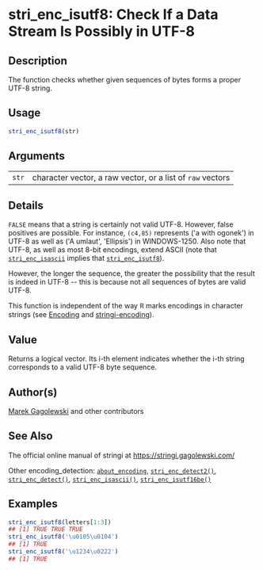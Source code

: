 # stri\_enc\_isutf8: Check If a Data Stream Is Possibly in UTF-8

## Description

The function checks whether given sequences of bytes forms a proper UTF-8 string.

## Usage

```r
stri_enc_isutf8(str)
```

## Arguments

|       |                                                            |
|-------|------------------------------------------------------------|
| `str` | character vector, a raw vector, or a list of `raw` vectors |

## Details

`FALSE` means that a string is certainly not valid UTF-8. However, false positives are possible. For instance, `(c4,85)` represents (\'a with ogonek\') in UTF-8 as well as (\'A umlaut\', \'Ellipsis\') in WINDOWS-1250. Also note that UTF-8, as well as most 8-bit encodings, extend ASCII (note that [`stri_enc_isascii`](stri_enc_isascii.md) implies that [`stri_enc_isutf8`](stri_enc_isutf8.md)).

However, the longer the sequence, the greater the possibility that the result is indeed in UTF-8 -- this is because not all sequences of bytes are valid UTF-8.

This function is independent of the way <span style="font-family: Courier New, Courier; color: #666666;">**R**</span> marks encodings in character strings (see [Encoding](https://stat.ethz.ch/R-manual/R-devel/library/base/html/Encoding.html) and [stringi-encoding](about_encoding.md)).

## Value

Returns a logical vector. Its i-th element indicates whether the i-th string corresponds to a valid UTF-8 byte sequence.

## Author(s)

[Marek Gagolewski](https://www.gagolewski.com/) and other contributors

## See Also

The official online manual of <span class="pkg">stringi</span> at <https://stringi.gagolewski.com/>

Other encoding\_detection: [`about_encoding`](about_encoding.md), [`stri_enc_detect2()`](stri_enc_detect2.md), [`stri_enc_detect()`](stri_enc_detect.md), [`stri_enc_isascii()`](stri_enc_isascii.md), [`stri_enc_isutf16be()`](stri_enc_isutf16.md)

## Examples




```r
stri_enc_isutf8(letters[1:3])
## [1] TRUE TRUE TRUE
stri_enc_isutf8('\u0105\u0104')
## [1] TRUE
stri_enc_isutf8('\u1234\u0222')
## [1] TRUE
```
